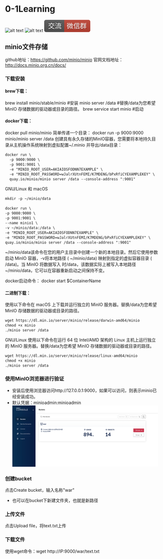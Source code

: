 # 0-1Learning

![alt text](../static/common/svg/luoxiaosheng.svg "公众号")
![alt text](../static/common/svg/luoxiaosheng_learning.svg "学习")
![alt text](../static/common/svg/luoxiaosheng_wechat.svg "微信")


## minio文件存储
github地址：https://github.com/minio/minio
官网文档地址：http://docs.minio.org.cn/docs/

### 下载安装

#### brew下载：
brew install minio/stable/minio #安装
minio server /data  #替换/data为您希望 MinIO 存储数据的驱动器或目录的路径。
brew service start minio  #启动

#### docker下载：
docker pull minio/minio
简单传递一个目录：
docker run -p 9000:9000 minio/minio server /data
创建具有永久存储的MinIO容器，您需要将本地持久目录从主机操作系统映射到虚拟配置~/.minio 并导出/data目录：
```
docker run \
  -p 9000:9000 \
  -p 9001:9001 \
  -e "MINIO_ROOT_USER=AKIAIOSFODNN7EXAMPLE" \
  -e "MINIO_ROOT_PASSWORD=wJalrXUtnFEMI/K7MDENG/bPxRfiCYEXAMPLEKEY" \
  quay.io/minio/minio server /data --console-address ":9001"

```
GNU/Linux 和 macOS
```
mkdir -p ~/minio/data

docker run \
-p 9000:9000 \
-p 9001:9001 \
--name minio1 \
-v ~/minio/data:/data \
-e "MINIO_ROOT_USER=AKIAIOSFODNN7EXAMPLE" \
-e "MINIO_ROOT_PASSWORD=wJalrXUtnFEMI/K7MDENG/bPxRfiCYEXAMPLEKEY" \
quay.io/minio/minio server /data --console-address ":9001"
```
~/minio/data该命令在您的用户主目录中创建一个新的本地目录。然后它使用参数启动 MinIO 容器，-v将本地路径 ( ~/minio/data) 映射到指定的虚拟容器目录 ( /data)。当 MinIO 将数据写入 时/data，该数据实际上被写入本地路径~/minio/data，它可以在容器重新启动之间保持不变。

docker启动命令：
docker start $ContainerName

#### 二进制下载：
使用以下命令在 macOS 上下载并运行独立的 MinIO 服务器。替换/data为您希望 MinIO 存储数据的驱动器或目录的路径。
```
wget https://dl.min.io/server/minio/release/darwin-amd64/minio
chmod +x minio
./minio server /data
```

GNU/Linux
使用以下命令在运行 64 位 Intel/AMD 架构的 Linux 主机上运行独立的 MinIO 服务器。替换/data为您希望 MinIO 存储数据的驱动器或目录的路径。
```
wget https://dl.min.io/server/minio/release/linux-amd64/minio
chmod +x minio
./minio server /data
```

### 使用MinIO浏览器进行验证
- 安装后使用浏览器访问http://127.0.0.1:9000，如果可以访问，则表示minio已经安装成功。
- 默认凭据：minioadmin:minioadmin
![alt text](../static/middleware/minio.png "minio")

### 创建bucket
点击Create bucket，输入名称"war"
- 也可以在bucket下新建文件夹，也就是新路径


### 上传文件
点击Upload file，将text.txt上传


### 下载文件
使用wget命令：wget http://IP:9000/war/text.txt







